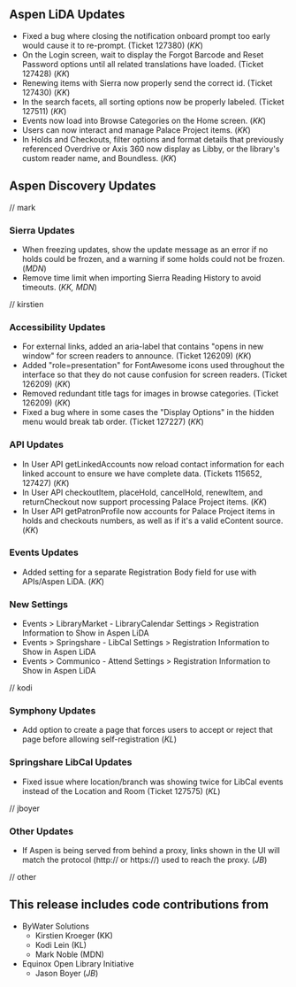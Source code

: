 ## Aspen LiDA Updates
- Fixed a bug where closing the notification onboard prompt too early would cause it to re-prompt. (Ticket 127380) (*KK*)
- On the Login screen, wait to display the Forgot Barcode and Reset Password options until all related translations have loaded. (Ticket 127428) (*KK*)
- Renewing items with Sierra now properly send the correct id. (Ticket 127430) (*KK*)
- In the search facets, all sorting options now be properly labeled. (Ticket 127511) (*KK*)
- Events now load into Browse Categories on the Home screen. (*KK*)
- Users can now interact and manage Palace Project items. (*KK*)
- In Holds and Checkouts, filter options and format details that previously referenced Overdrive or Axis 360 now display as Libby, or the library's custom reader name, and Boundless. (*KK*)

## Aspen Discovery Updates
// mark
### Sierra Updates
- When freezing updates, show the update message as an error if no holds could be frozen, and a warning if some holds could not be frozen. (*MDN*)
- Remove time limit when importing Sierra Reading History to avoid timeouts. (*KK, MDN*)

// kirstien
### Accessibility Updates
- For external links, added an aria-label that contains "opens in new window" for screen readers to announce. (Ticket 126209) (*KK*)
- Added "role=presentation" for FontAwesome icons used throughout the interface so that they do not cause confusion for screen readers. (Ticket 126209) (*KK*)
- Removed redundant title tags for images in browse categories. (Ticket 126209) (*KK*)
- Fixed a bug where in some cases the "Display Options" in the hidden menu would break tab order. (Ticket 127227) (*KK*)

### API Updates
- In User API getLinkedAccounts now reload contact information for each linked account to ensure we have complete data. (Tickets 115652, 127427)  (*KK*)
- In User API checkoutItem, placeHold, cancelHold, renewItem, and returnCheckout now support processing Palace Project items. (*KK*)
- In User API getPatronProfile now accounts for Palace Project items in holds and checkouts numbers, as well as if it's a valid eContent source. (*KK*)

### Events Updates
- Added setting for a separate Registration Body field for use with APIs/Aspen LiDA. (*KK*)
<div markdown="1" class="settings">

### New Settings
- Events > LibraryMarket - LibraryCalendar Settings > Registration Information to Show in Aspen LiDA
- Events > Springshare - LibCal Settings > Registration Information to Show in Aspen LiDA
- Events > Communico - Attend Settings > Registration Information to Show in Aspen LiDA
</div>

// kodi
### Symphony Updates
- Add option to create a page that forces users to accept or reject that page before allowing self-registration (*KL*)

### Springshare LibCal Updates
- Fixed issue where location/branch was showing twice for LibCal events instead of the Location and Room (Ticket 127575) (*KL*)

// jboyer
### Other Updates
- If Aspen is being served from behind a proxy, links shown in the UI will match the protocol (http:// or https://) used to reach the proxy. (*JB*)

// other

## This release includes code contributions from
- ByWater Solutions
    - Kirstien Kroeger (KK)
    - Kodi Lein (KL)
    - Mark Noble (MDN)
- Equinox Open Library Initiative
    - Jason Boyer (*JB*)
